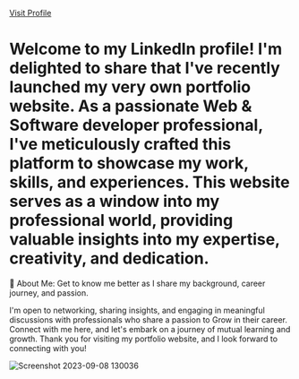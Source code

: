 <a href = "https://rohanportfoliowebsite.netlify.app/">Visit Profile </a>

# Welcome to my LinkedIn profile! I'm delighted to share that I've recently launched my very own portfolio website. As a passionate Web & Software developer professional, I've meticulously crafted this platform to showcase my work, skills, and experiences. This website serves as a window into my professional world, providing valuable insights into my expertise, creativity, and dedication.
🎯 About Me: Get to know me better as I share my background, career journey, and passion.

I'm open to networking, sharing insights, and engaging in meaningful discussions with professionals who share a passion to Grow in their career. Connect with me here, and let's embark on a journey of mutual learning and growth. Thank you for visiting my portfolio website, and I look forward to connecting with you!


![Screenshot 2023-09-08 130036](https://github.com/RohanPrasadGupta/Next-js_Portfolio/assets/90445636/9e215e01-9555-41f5-bb26-4784408fc6f2)
